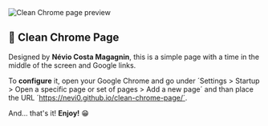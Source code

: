 <img src="/assets/images" alt="Clean Chrome page preview">

## :leaves: Clean Chrome Page

Designed by **Névio Costa Magagnin**, this is a simple page with a time in the middle of the screen and Google links.

To **configure** it, open your Google Chrome and go under ´Settings > Startup > Open a specific page or set of pages > Add a new page´ and than place the URL ´https://nevi0.github.io/clean-chrome-page/´.

And... that's it! **Enjoy!** :grin:
